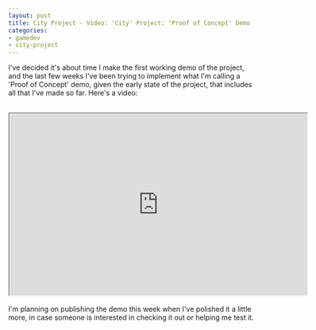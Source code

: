 ```yaml
---
layout: post
title: City Project - Video: 'City' Project: 'Proof of Concept' Demo
categories:
- gamedev
- city-project
---
```


I've decided it's about time I make the first working demo of the project, and the last few weeks I've been trying to implement what I'm calling a 'Proof of Concept' demo, given the early state of the project, that includes all that I've made so far. Here's a video:<br /><br /><div style="text-align: center;"><iframe height="367" src="http://www.youtube.com/embed/s3Gi4p4PZrM" width="600"></iframe></div><br />I'm planning on publishing the demo this week when I've polished it a little more, in case someone is interested in checking it out or helping me test it.
